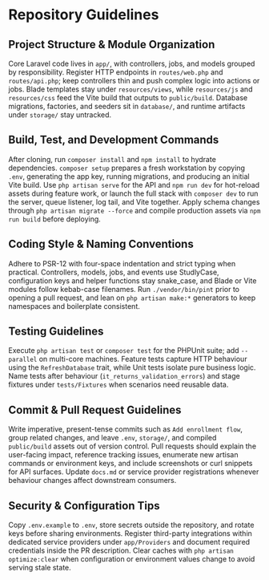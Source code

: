 # Repository Guidelines

## Project Structure & Module Organization
Core Laravel code lives in `app/`, with controllers, jobs, and models grouped by responsibility. Register HTTP endpoints in `routes/web.php` and `routes/api.php`; keep controllers thin and push complex logic into actions or jobs. Blade templates stay under `resources/views`, while `resources/js` and `resources/css` feed the Vite build that outputs to `public/build`. Database migrations, factories, and seeders sit in `database/`, and runtime artifacts under `storage/` stay untracked.

## Build, Test, and Development Commands
After cloning, run `composer install` and `npm install` to hydrate dependencies. `composer setup` prepares a fresh workstation by copying `.env`, generating the app key, running migrations, and producing an initial Vite build. Use `php artisan serve` for the API and `npm run dev` for hot-reload assets during feature work, or launch the full stack with `composer dev` to run the server, queue listener, log tail, and Vite together. Apply schema changes through `php artisan migrate --force` and compile production assets via `npm run build` before deploying.

## Coding Style & Naming Conventions
Adhere to PSR-12 with four-space indentation and strict typing when practical. Controllers, models, jobs, and events use StudlyCase, configuration keys and helper functions stay snake_case, and Blade or Vite modules follow kebab-case filenames. Run `./vendor/bin/pint` prior to opening a pull request, and lean on `php artisan make:*` generators to keep namespaces and boilerplate consistent.

## Testing Guidelines
Execute `php artisan test` or `composer test` for the PHPUnit suite; add `--parallel` on multi-core machines. Feature tests capture HTTP behaviour using the `RefreshDatabase` trait, while Unit tests isolate pure business logic. Name tests after behaviour (`it_returns_validation_errors`) and stage fixtures under `tests/Fixtures` when scenarios need reusable data.

## Commit & Pull Request Guidelines
Write imperative, present-tense commits such as `Add enrollment flow`, group related changes, and leave `.env`, `storage/`, and compiled `public/build` assets out of version control. Pull requests should explain the user-facing impact, reference tracking issues, enumerate new artisan commands or environment keys, and include screenshots or curl snippets for API surfaces. Update `docs.md` or service provider registrations whenever behaviour changes affect downstream consumers.

## Security & Configuration Tips
Copy `.env.example` to `.env`, store secrets outside the repository, and rotate keys before sharing environments. Register third-party integrations within dedicated service providers under `app/Providers` and document required credentials inside the PR description. Clear caches with `php artisan optimize:clear` when configuration or environment values change to avoid serving stale state.

